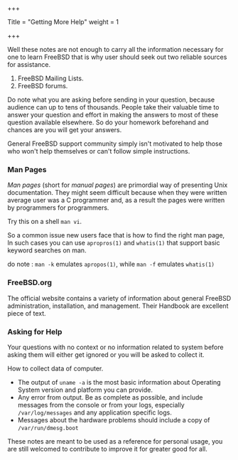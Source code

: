 +++

Title = "Getting More Help"
weight = 1

+++

Well these notes are not enough to carry all the information necessary for one to learn FreeBSD that is why user should seek out two reliable sources for assistance.

1. FreeBSD Mailing Lists. 
2. FreeBSD forums.

Do note what you are asking before sending in your question, because audience can up to tens  of thousands. People take their valuable time to answer your question and effort in making the answers to most of these question available elsewhere. So do your homework beforehand and chances are you will get your answers.

General FreeBSD support community simply isn't motivated to help those who won't help themselves or can't follow simple instructions.

### **Man Pages**

*Man pages* (short for *manual pages*) are primordial way of presenting Unix documentation. They might seem difficult because when they were written average user was a C programmer and, as a result the pages were written by programmers for programmers.

Try this on a shell `man vi`.

So a common issue new users face that is how to find the right man page, In such cases you can use `apropros(1)` and `whatis(1)` that support basic keyword searches on man.

do note : `man -k` emulates `apropos(1)`, while `man -f` emulates `whatis(1)`

### FreeBSD.org

The official website contains a variety of information about general FreeBSD administration, installation, and management. Their Handbook are excellent piece of text.

### Asking for Help

Your questions with no context or no information related to system before asking them will either get ignored or you will be asked to collect it.

How to collect data of computer.

- The output of `uname -a` is the most basic information about Operating System version and platform you can provide.
- Any error from output. Be as complete as possible, and include messages from the console or from your logs, especially `/var/log/messages` and any application specific logs.
- Messages about the hardware problems should include a copy of `/var/run/dmesg.boot`

These notes are meant to be used as a reference for personal usage, you are still welcomed to contribute to improve it for greater good for all.

